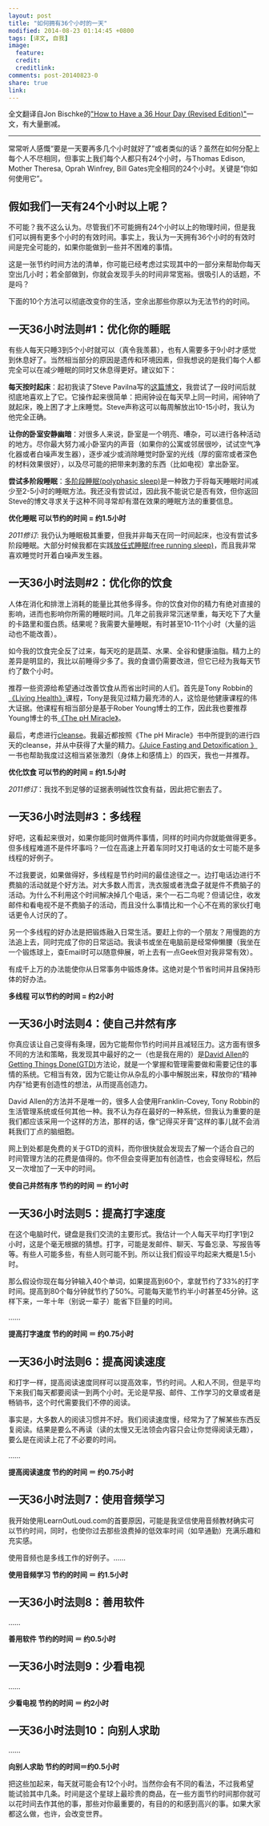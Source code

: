 ```yaml
---
layout: post
title: "如何拥有36个小时的一天"
modified: 2014-08-23 01:14:45 +0800
tags: [译文, 自我]
image:
  feature: 
  credit: 
  creditlink: 
comments: post-20140823-0
share: true
link: 
---
```


全文翻译自Jon Bischke的["How to Have a 36 Hour Day (Revised Edition)"](http://jonbischke.com/2011/07/16/how-to-have-a-36-hour-day-revised-edition/)一文，有大量删减。

---

常常听人感慨“要是一天要再多几个小时就好了”或者类似的话？虽然在如何分配上每个人不尽相同，但事实上我们每个人都只有24个小时，与Thomas Edison, Mother Theresa, Oprah Winfrey, Bill Gates完全相同的24个小时。关键是“你如何使用它”。

## 假如我们一天有24个小时以上呢？

不可能？我不这么认为。尽管我们不可能拥有24个小时以上的物理时间，但是我们可以拥有更多个小时的有效时间。事实上，我认为一天拥有36个小时的有效时间是完全可能的，如果你能做到一些并不困难的事情。

这是一张节约时间方法的清单，你可能已经考虑过实现其中的一部分来帮助你每天空出几小时；若全部做到，你就会发现手头的时间非常宽裕。很吸引人的话题，不是吗？

下面的10个方法可以彻底改变你的生活，空余出那些你原以为无法节约的时间。

## 一天36小时法则#1：优化你的睡眠

有些人每天只睡3到5个小时就可以（真令我羡慕），也有人需要多于9小时才感觉到休息好了。当然相当部分的原因是遗传和环境因素，但我想说的是我们每个人都完全可以在减少睡眠的同时又休息得更好。建议如下：

**每天按时起床**：起初我读了Steve Pavilna写的[这篇博文](http://www.stevepavlina.com/blog/2005/05/how-to-become-an-early-riser/)，我尝试了一段时间后就彻底地喜欢上了它。它操作起来很简单：把闹钟设在每天早上同一时间，闹钟响了就起床，晚上困了才上床睡觉。Steve声称这可以每周解放出10-15小时，我认为他完全正确。

**让你的卧室安静幽暗**：对很多人来说，卧室是一个明亮、嘈杂，可以进行各种活动的地方。尽你最大努力减小卧室内的声音（如果你的公寓或邻居很吵，试试空气净化器或者白噪声发生器），逐步减少或消除睡觉时卧室的光线（厚的窗帘或者深色的材料效果很好），以及尽可能的把带来刺激的东西（比如电视）拿出卧室。

**尝试多阶段睡眠**：[多阶段睡眠(polyphasic sleep)](http://en.wikipedia.org/wiki/Polyphasic_sleep)是一种致力于将每天睡眠时间减少至2-5小时的睡眠方法。我还没有尝试过，因此我不能说它是否有效，但你返回Steve的博文寻求关于这种不同寻常却有潜在效果的睡眠方法的重要信息。

**优化睡眠 可以节约的时间 = 约1.5小时**

*2011修订*: 我仍认为睡眠极其重要，但我并非每天在同一时间起床，也没有尝试多阶段睡眠。大部分时候我都在实践[放任式睡眠(free running sleep)](http://en.wikipedia.org/wiki/Free-running_sleep)，而且我非常喜欢睡觉时开着白噪声发生器。

## 一天36小时法则#2：优化你的饮食

人体在消化和排泄上消耗的能量比其他多得多。你的饮食对你的精力有绝对直接的影响，进而也影响你所需的睡眠时间。几年之前我非常沉迷举重，每天吃下了大量的卡路里和蛋白质。结果呢？我需要大量睡眠，有时甚至10-11个小时（大量的运动也不能改善）。

如今我的饮食完全反了过来，每天吃的是蔬菜、水果、全谷和健康油脂。精力上的差异是明显的，我比以前睡得少多了。我的食谱仍需要改进，但它已经为我每天节约了数个小时。

推荐一些资源给希望通过改善饮食从而省出时间的人们。首先是Tony Robbin的[《Living Health》](http://www.learnoutloud.com/Catalog/Self-Development/Diet-and-Nutrition/Living-Health/4485)课程，Tony是我见过精力最充沛的人，这恰是他健康课程的伟大证据。他课程有相当部分是基于Rober Young博士的工作，因此我也要推荐Young博士的书[《The pH Miracle》](http://www.amazon.com/gp/product/044669049X)。

最后，考虑进行[cleanse](http://web.archive.org/web/20090210090643/http://en.wikipedia.org/wiki/Body_cleansing)。我最近都按照《The pH Miracle》书中所提到的进行四天的cleanse，并从中获得了大量的精力。[《Juice Fasting and Detoxification 》](http://web.archive.org/web/20090210090643/http://www.amazon.com/gp/product/1878736655)一书也帮助我度过这相当紧张激烈（身体上和感情上）的四天，我也一并推荐。

**优化饮食 可以节约的时间 = 约1.5小时**

*2011修订*：我找不到足够的证据表明碱性饮食有益，因此把它删去了。

## 一天36小时法则#3：多线程

好吧，这看起来很对，如果你能同时做两件事情，同样的时间内你就能做得更多。但多线程难道不是件坏事吗？一位在高速上开着车同时又打电话的女士可能不是多线程的好例子。

不过我要说，如果做得好，多线程是节约时间的最佳途径之一。边打电话边进行不费脑的活动就是个好方法。对大多数人而言，洗衣服或者洗盘子就是件不费脑子的活动。为什么不利用这个时间解决掉几个电话，来个一石二鸟呢？但请记住，收发邮件和看电视不是不费脑子的活动，而且没什么事情比和一个心不在焉的家伙打电话更令人讨厌的了。

另一个多线程的好办法是把锻炼融入日常生活。要赶上你的一个朋友？用慢跑的方法追上去，同时完成了你的日常运动。我读书或坐在电脑前是经常伸懒腰（我坐在一个锻炼球上，查Email时可以随意伸展，听上去有一点Geek但对我非常有效）。

有成千上万的办法能使你从日常事务中锻炼身体。这绝对是个节省时间并且保持形体的好办法。

**多线程 可以节约的时间 = 约2小时**

## 一天36小时法则4：使自己井然有序

你真应该让自己变得有条理，因为它能帮你节约时间并且减轻压力。这方面有很多不同的方法和策略，我发现其中最好的之一（也是我在用的）是[David Allen](http://www.davidco.com/)的[Getting Things Done(GTD)](http://en.wikipedia.org/wiki/Gtd)方法论，就是一个掌握和管理需要做和需要记住的事情的系统。它相当有效，因为它能让你从杂乱的小事中解脱出来，释放你的“精神内存”给更有创造性的想法，从而提高创造力。

David Allen的方法并不是唯一的，很多人会使用Franklin-Covey, Tony Robbin的生活管理系统或任何其他一种。我不认为存在最好的一种系统，但我认为重要的是我们都应该采用一个这样的方法，那样的话，像“记得买牙膏”这样的事儿就不会消耗我们丁点的脑细胞。

网上到处都是免费的关于GTD的资料，而你很快就会发现去了解一个适合自己的时间管理方法的花费是值得的。你不但会变得更加有创造性，也会变得轻松，然后又一次增加了一天中的时间。

**使自己井然有序 节约的时间 ＝ 约1小时**

## 一天36小时法则5：提高打字速度

在这个电脑时代，键盘是我们交流的主要形式。我估计一个人每天平均打字1到2小时，这是个毫无根据的猜想。打字，可能是发邮件、聊天、写备忘录、写报告等等。有些人可能多些，有些人则可能不到。所以让我们假设平均起来大概是1.5小时。

那么假设你现在每分钟输入40个单词，如果提高到60个，拿就节约了33%的打字时间。提高到80个每分钟就节约了50%。可能每天能节约半小时甚至45分钟。这样下来，一年十年（别说一辈子）能省下巨量的时间。

……

**提高打字速度 节约的时间 ＝ 约0.75小时**

## 一天36小时法则6：提高阅读速度

和打字一样，提高阅读速度同样可以提高效率，节约时间。人和人不同，但是平均下来我们每天都要阅读一到两个小时。无论是早报、邮件、工作学习的文章或者是畅销书，这个时代需要我们不停的阅读。

事实是，大多数人的阅读习惯并不好。我们阅读速度慢，经常为了了解某些东西反复阅读。结果是要么不再读（读的太慢又无法领会内容只会让你觉得阅读无趣），要么是在阅读上花了不必要的时间。

……

**提高阅读速度 节约的时间 ＝ 约0.75小时**

## 一天36小时法则7：使用音频学习

我开始使用LearnOutLoud.com的首要原因，可能是我坚信使用音频教材确实可以节约时间，同时，也使你过去那些浪费掉的低效率时间（如早通勤）充满乐趣和充实感。

使用音频也是多线工作的好例子。……

**使用音频学习 节约的时间 ＝ 约1.5小时**

## 一天36小时法则8：善用软件

……

**善用软件 节约的时间 ＝ 约0.5小时**

## 一天36小时法则9：少看电视

……

**少看电视 节约的时间 ＝ 约2小时**

## 一天36小时法则10：向别人求助

……

**向别人求助 节约的时间＝约0.5小时**

把这些加起来，每天就可能会有12个小时。当然你会有不同的看法，不过我希望能试验其中几条。时间是这个星球上最珍贵的商品，在一些方面节约时间那你就可以花时间去作其他的事，那些对你最重要的，有目的的和感到高兴的事。如果大家都这么做，也许，会改变世界。

